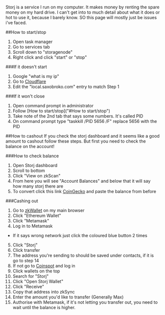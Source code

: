 Storj is a service I run on my computer. It makes money by renting the spare money on my hard drive. I can't get into to much detail about what it does or hot to use it, because I barely know. SO this page will mostly just be issues i've faced.

##How to start/stop
1. Open task manager
2. Go to services tab
3. Scroll down to "storagenode"
4. Right click and click "start" or "stop"

###If it doesn't start
1. Google "what is my ip"
2. Go to [Cloudflare](cloudflare.md)
3. Edit the "local.saxobroko.com" entry to match Step 1

###If it won't close
1. Open command prompt in administrator
2. Follow [How to start/stop]("#How to start/stop")
3. Take note of the 2nd tab that says some numbers. It's called PID
4. On command prompt type "taskkill /PID 5656 /F" replace 5656 with the PID

##How to cashout
If you check the storj dashboard and it seems like a good amount to cashout follow these steps. But first you need to check the balance on the account!

###How to check balance
1. Open Storj dashboard
2. Scroll to bottom
3. Click "View on zkScan"
4. From here you will see "Account Balances" and below that it will say how many storj there are
5. To convert click this link [CoinGecko](https://www.coingecko.com/en/coins/storj/aud) and paste the balance from before

###Cashing out
1. Go to [zkWallet](https://lite.zksync.io/) on my main browser
2. Click "Ethereum Wallet"
3. Click "Metamask"
4. Log in to Metamask
  - If it says wrong network just click the coloured blue button 2 times
5. Click "Storj"
6. Click transfer
7. The address you're sending to should be saved under contacts, if it is go to step 14
8. If not go to [Coinspot](https://www.coinspot.com.au/my/dashboard) and log in
9. Click wallets on the top
10. Search for "Storj"
11. Click "Open Storj Wallet"
12. Click "Receive"
13. Copy that address into zkSync
14. Enter the amount you'd like to transfer (Generally Max)
15. Authorise with Metamask, if it's not letting you transfer out, you need to wait until the balance is higher.